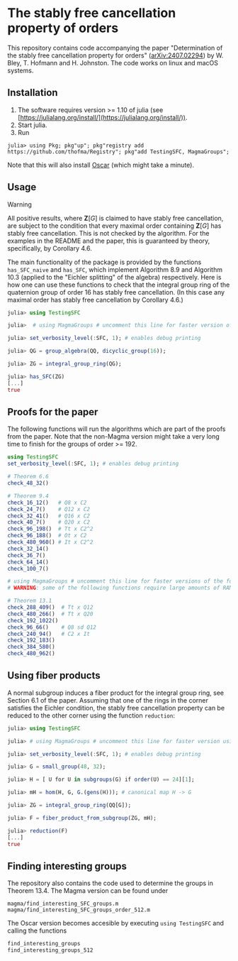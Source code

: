 # The stably free cancellation property of orders

This repository contains code accompanying the paper "Determination of the stably free cancellation property for orders" ([arXiv:2407.02294](https://arxiv.org/abs/2407.02294))
by W. Bley, T. Hofmann and H. Johnston. The code works on linux and macOS systems.

## Installation

1. The software requires version >= 1.10 of julia (see [https://julialang.org/install/](https://julialang.org/install/)).
3. Start julia.
2. Run
```julia-repl
julia> using Pkg; pkg"up"; pkg"registry add https://github.com/thofma/Registry"; pkg"add TestingSFC, MagmaGroups";
```
Note that this will also install [Oscar](https://github.com/oscar-system/Oscar.jl/) (which might take a minute).

## Usage


> [!WARNING]  
> All positive results, where $\mathbf{Z}[G]$ is claimed to have stably free cancellation, are subject to the condition that every maximal order containing $\mathbf{Z}[G]$ has stably free cancellation. This is not checked by the algorithm. For the examples in the README and the paper, this is guaranteed by theory, specifically, by Corollary 4.6.

The main functionality of the package is provided by the functions `has_SFC_naive` and `has_SFC`, which implement Algorithm 8.9 and Algorithm 10.3 (applied to the "Eichler splitting" of the algebra) respectively. Here is how one can use these functions to check that the integral group ring of the quaternion group of order $16$ has stably free cancellation. (In this case any maximal order has stably free cancellation by Corollary 4.6.)

```julia
julia> using TestingSFC

julia>  # using MagmaGroups # uncomment this line for faster version of some functions using magma subroutines

julia> set_verbosity_level(:SFC, 1); # enables debug printing

julia> QG = group_algebra(QQ, dicyclic_group(16));

julia> ZG = integral_group_ring(QG);

julia> has_SFC(ZG)
[...]
true
```
 
## Proofs for the paper

The following functions will run the algorithms which are part of the proofs from the paper. Note that the non-Magma version might take a very long time to finish for the groups of order >= 192.

```julia
using TestingSFC
set_verbosity_level(:SFC, 1); # enables debug printing

# Theorem 6.6
check_48_32()

# Theorem 9.4
check_16_12()   # Q8 x C2
check_24_7()    # Q12 x C2
check_32_41()   # Q16 x C2
check_40_7()    # Q20 x C2
check_96_198()  # Tt x C2^2
check_96_188()  # Ot x C2
check_480_960() # It x C2^2
check_32_14()
check_36_7()
check_64_14()
check_100_7()

# using MagmaGroups # uncomment this line for faster versions of the following functions using magma subroutines; for several of the functions, this is necessary in practice
# WARNING: some of the following functions require large amounts of RAM to finish (hundreds of gigabytes)

# Theorem 13.1
check_288_409()  # Tt x Q12
check_480_266()  # Tt x Q20
check_192_1022()
check_96_66()    # Q8 sd Q12
check_240_94()   # C2 x It
check_192_183()
check_384_580()
check_480_962()
```

## Using fiber products

A normal subgroup induces a fiber product for the integral group ring, see Section 6.1 of the paper. Assuming that one of the rings in the corner satisfies the Eichler condition, the stably free cancellation property can be reduced to the other corner using the function `reduction`:

```julia
julia> using TestingSFC

julia> # using MagmaGroups # uncomment this line for faster version using magma subroutines

julia> set_verbosity_level(:SFC, 1); # enables debug printing

julia> G = small_group(48, 32);

julia> H = [ U for U in subgroups(G) if order(U) == 24][1];

julia> mH = hom(H, G, G.(gens(H))); # canonical map H -> G

julia> ZG = integral_group_ring(QQ[G]);

julia> F = fiber_product_from_subgroup(ZG, mH);

julia> reduction(F)
[...]
true
```

## Finding interesting groups

The repository also contains the code used to determine the groups in Theorem 13.4. The Magma version can be found under
```
magma/find_interesting_SFC_groups.m
magma/find_interesting_SFC_groups_order_512.m
```

The Oscar version becomes accesible by executing `using TestingSFC` and calling the functions
```julia
find_interesting_groups
find_interesting_groups_512
```
